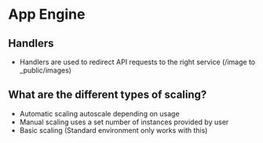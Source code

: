 # App Engine

## Handlers
 - Handlers are used to redirect API requests to the right service (/image to _public/images)

## What are the different types of scaling?
 - Automatic scaling autoscale depending on usage
 - Manual scaling uses a set number of instances provided by user
 - Basic scaling (Standard environment only works with this)
